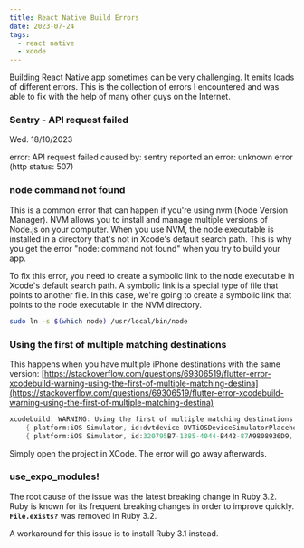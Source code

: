 ```yaml
---
title: React Native Build Errors
date: 2023-07-24
tags:
  - react native
  - xcode
---
```


Building React Native app sometimes can be very challenging. It emits loads of different errors. This is the collection of errors I encountered and was able to fix with the help of many other guys on the Internet. 


### Sentry - API request failed


Wed. 18/10/2023


error: API request failed
caused by: sentry reported an error: unknown error (http status: 507)


### **node command not found**


This is a common error that can happen if you're using nvm (Node Version Manager). NVM allows you to install and manage multiple versions of Node.js on your computer. When you use NVM, the node executable is installed in a directory that's not in Xcode's default search path. This is why you get the error "node: command not found" when you try to build your app.


To fix this error, you need to create a symbolic link to the node executable in Xcode's default search path. A symbolic link is a special type of file that points to another file. In this case, we're going to create a symbolic link that points to the node executable in the NVM directory.


```bash
sudo ln -s $(which node) /usr/local/bin/node
```


### Using the first of multiple matching destinations


This happens when you have multiple iPhone destinations with the same version: [https://stackoverflow.com/questions/69306519/flutter-error-xcodebuild-warning-using-the-first-of-multiple-matching-destina](https://stackoverflow.com/questions/69306519/flutter-error-xcodebuild-warning-using-the-first-of-multiple-matching-destina)


```dart
xcodebuild: WARNING: Using the first of multiple matching destinations:
    { platform:iOS Simulator, id:dvtdevice-DVTiOSDeviceSimulatorPlaceholder-iphonesimulator:placeholder, name:Any iOS Simulator Device }
    { platform:iOS Simulator, id:320795B7-1385-4044-B442-87A9808936D9, OS:15.0, name:iPhone 13 Pro }
```


Simply open the project in XCode. The error will go away afterwards.


### use_expo_modules! 


The root cause of the issue was the latest breaking change in Ruby 3.2. Ruby is known for its frequent breaking changes in order to improve quickly. **`File.exists?`** was removed in Ruby 3.2.


A workaround for this issue is to install Ruby 3.1 instead.


